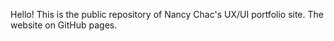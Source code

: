Hello! This is the public repository of Nancy Chac's UX/UI portfolio site. The website on GitHub pages. 
